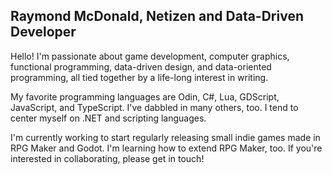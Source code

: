 ## Raymond McDonald, Netizen and Data-Driven Developer

Hello! I'm passionate about game development, computer graphics, functional programming, data-driven design, and data-oriented programming, all tied together by a life-long interest in writing.

My favorite programming languages are Odin, C#, Lua, GDScript, JavaScript, and TypeScript. I've dabbled in many others, too. I tend to center myself on .NET and scripting languages.

I'm currently working to start regularly releasing small indie games made in RPG Maker and Godot. I'm learning how to extend RPG Maker, too. If you're interested in collaborating, please get in touch!

<!--
**raymondmcdonaldnet/raymondmcdonaldnet** is a ✨ _special_ ✨ repository because its `README.md` (this file) appears on your GitHub profile.

Here are some ideas to get you started:

- 🔭 I’m currently working on ...
- 🌱 I’m currently learning ...
- 👯 I’m looking to collaborate on ...
- 🤔 I’m looking for help with ...
- 💬 Ask me about ...
- 📫 How to reach me: ...
- ⚡ Fun fact: ...
-->
